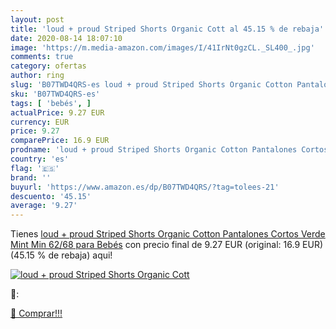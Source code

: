 ```yaml
---
layout: post
title: 'loud + proud Striped Shorts Organic Cott al 45.15 % de rebaja'
date: 2020-08-14 18:07:10
image: 'https://m.media-amazon.com/images/I/41IrNt0gzCL._SL400_.jpg'
comments: true
category: ofertas
author: ring
slug: 'B07TWD4QRS-es loud + proud Striped Shorts Organic Cotton Pantalones...'
sku: 'B07TWD4QRS-es'
tags: [ 'bebés', ]
actualPrice: 9.27 EUR
currency: EUR
price: 9.27
comparePrice: 16.9 EUR
prodname: 'loud + proud Striped Shorts Organic Cotton Pantalones Cortos  Verde  Mint Min   62/68 para Bebés'
country: 'es'
flag: '🇪🇸'
brand: ''
buyurl: 'https://www.amazon.es/dp/B07TWD4QRS/?tag=tolees-21'
descuento: '45.15'
average: '9.27'
---
```


Tienes [loud + proud Striped Shorts Organic Cotton Pantalones Cortos  Verde  Mint Min   62/68 para Bebés](https://www.amazon.es/dp/B07TWD4QRS/?tag=tolees-21) con precio final de  9.27 EUR (original: 16.9 EUR) (45.15 %  de rebaja) aqui!

[![loud + proud Striped Shorts Organic Cott](https://m.media-amazon.com/images/I/41IrNt0gzCL._SL400_.jpg)](https://www.amazon.es/dp/B07TWD4QRS/?tag=tolees-21)

🔎:


[🛒 Comprar!!!](https://www.amazon.es/dp/B07TWD4QRS/?tag=tolees-21)
